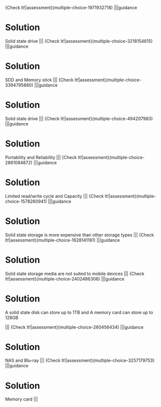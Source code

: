 {Check It!|assessment}(multiple-choice-1971932718)
|||guidance
# Solution

Solid state drive
|||
{Check It!|assessment}(multiple-choice-3218154615)
|||guidance
# Solution

SDD and Memory stick
|||
{Check It!|assessment}(multiple-choice-3394795880)
|||guidance
# Solution

Solid state drive
|||
{Check It!|assessment}(multiple-choice-494207983)
|||guidance
# Solution

Portability and Reliability
|||
{Check It!|assessment}(multiple-choice-2861084872)
|||guidance
# Solution

Limited read/write cycle and Capacity
|||
{Check It!|assessment}(multiple-choice-1578260941)
|||guidance
# Solution

Solid state storage is more expensive than other storage types
|||
{Check It!|assessment}(multiple-choice-1628141161)
|||guidance
# Solution

Solid state storage media are not suited to mobile devices
|||
{Check It!|assessment}(multiple-choice-2402486306)
|||guidance
# Solution

A solid state disk can store up to 1TB and A memory card can store up to 128GB

|||
{Check It!|assessment}(multiple-choice-260456434)
|||guidance
# Solution

NAS and Blu-ray
|||
{Check It!|assessment}(multiple-choice-3257179753)
|||guidance
# Solution

Memory card
|||